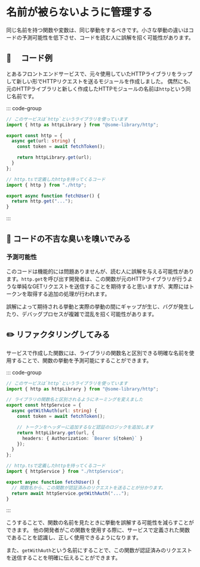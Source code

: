 # 名前が被らないように管理する

<div style="margin-top: 16px">
<Badge type="info" text="予測可能性" />
</div>

同じ名前を持つ関数や変数は、同じ挙動をするべきです。小さな挙動の違いはコードの予測可能性を低下させ、コードを読む人に誤解を招く可能性があります。

## 📝 　コード例

とあるフロントエンドサービスで、元々使用していたHTTPライブラリをラップして新しい形でHTTPリクエストを送るモジュールを作成しました。
偶然にも、元のHTTPライブラリと新しく作成したHTTPモジュールの名前は`http`という同じ名前です。

::: code-group

```typescript [http.ts]
// このサービスは`http`というライブラリを使っています
import { http as httpLibrary } from "@some-library/http";

export const http = {
  async get(url: string) {
    const token = await fetchToken();

    return httpLibrary.get(url);
  }
};
```

```typescript [fetchUser.ts]
// http.tsで定義したhttpを持ってくるコード
import { http } from "./http";

export async function fetchUser() {
  return http.get("...");
}
```

:::

## 👃 コードの不吉な臭いを嗅いでみる

### 予測可能性

このコードは機能的には問題ありませんが、読む人に誤解を与える可能性があります。`http.get`を呼び出す開発者は、この関数が元のHTTPライブラリが行うような単純なGETリクエストを送信することを期待すると思いますが、実際にはトークンを取得する追加の処理が行われます。

誤解によって期待される挙動と実際の挙動の間にギャップが生じ、バグが発生したり、デバッグプロセスが複雑で混乱を招く可能性があります。

## ✏️ リファクタリングしてみる

サービスで作成した関数には、ライブラリの関数名と区別できる明確な名前を使用することで、関数の挙動を予測可能にすることができます。

::: code-group

```typescript [httpService.ts]
// このサービスは`http`というライブラリを使っています
import { http as httpLibrary } from "@some-library/http";

// ライブラリの関数名と区別されるようにネーミングを変えました
export const httpService = {
  async getWithAuth(url: string) {
    const token = await fetchToken();

    // トークンをヘッダーに追加するなど認証のロジックを追加します
    return httpLibrary.get(url, {
      headers: { Authorization: `Bearer ${token}` }
    });
  }
};
```

```typescript [fetchUser.ts]
// http.tsで定義したhttpを持ってくるコード
import { httpService } from "./httpService";

export async function fetchUser() {
  // 関数名から、この関数が認証済みのリクエストを送ることが分かります。
  return await httpService.getWithAuth("...");
}
```

:::

こうすることで、関数の名前を見たときに挙動を誤解する可能性を減らすことができます。
他の開発者がこの関数を使用する際に、サービスで定義された関数であることを認識し、正しく使用できるようになります。

また、`getWithAuth`という名前にすることで、この関数が認証済みのリクエストを送信することを明確に伝えることができます。

